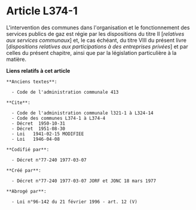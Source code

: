 # Article L374-1

L'intervention des communes dans l'organisation et le fonctionnement des services publics de gaz est régie par les
dispositions du titre II [*relatives aux services communaux*] et, le cas échéant, du titre VIII du présent livre
[*dispositions relatives aux participations à des entreprises privées*] et par celles du présent chapitre, ainsi que par la
législation particulière à la matière.

**Liens relatifs à cet article**

	**Anciens textes**:

	  - Code de l'administration communale 413

	**Cite**:

	  - Code de l'administration communale l321-1 à L324-14
	  - Code des communes L374-1 à L374-4
	  - Décret  1950-10-31
	  - Décret  1951-08-30
	  - Loi   1941-02-15 MODIFIEE
	  - Loi   1946-04-08

	**Codifié par**:

	  - Décret n°77-240 1977-03-07

	**Créé par**:

	  - Décret n°77-240 1977-03-07 JORF et JONC 18 mars 1977

	**Abrogé par**:

	  - Loi n°96-142 du 21 février 1996 - art. 12 (V)
